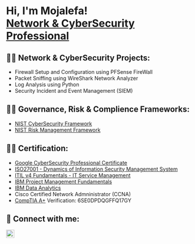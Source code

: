 <h1>Hi, I'm Mojalefa! <br/><a href="https://github.com/mojalefak">Network & CyberSecurity Professional</a> <a href="https://www.linkedin.com/in/mojalefakholumo/"></a></h1>

<h2>👨‍💻 Network & CyberSecurity Projects:</h2>

- Firewall Setup and Configuration using PFSense FireWall
- Packet Sniffing using WireShark Network Analyzer
- Log Analysis using Python
- Security Incident and Event Management (SIEM)

<h2>👨‍💻 Governance, Risk & Complience Frameworks:</h2>

- [NIST CyberSecurity Framework](https://www.nist.gov/news-events/news/2024/02/nist-releases-version-20-landmark-cybersecurity-framework)
- [NIST Risk Management Framework](https://csrc.nist.gov/projects/risk-management/about-rmf)

<h2>👨‍💻 Certification:</h2>

- [Google CyberSecurity Professional Certificate](https://coursera.org/share/704f71ba5684941e8de92264835d41e7)
- [ISO27001 - Dynamics of Information Security Management System](https://alison.com/certification/check/%242y%2410%24SzU1mhB8UfjjdpI1D2oL7eaYuYq8DlK.48p8nFTmhamGl340ErHb)
- [ITIL v4 Fundamentals - IT Service Management](https://alison.com/certification/check/%242y%2410%24RX9yTHpKdpHDo3uomddvs.oIzu5UvGXdyy5dbwKOmuLjfSoSDltqy)
- [IBM Project Management Fundamentals](https://www.credly.com/go/6PZqGlvO)
- [IBM Data Analytics](https://www.credly.com/go/Vk3wBtIz)
- </b>Cisco Certified Network Admninistrator (CCNA)</b>
- [CompTIA A+](http://verify.CompTIA.org) Verification: 6SE0DPDQGFFQ17GY

<h2> 🤳 Connect with me:</h2>

[<img align="left" alt="JoshMadakor | LinkedIn" width="22px" src="https://cdn.jsdelivr.net/npm/simple-icons@v3/icons/linkedin.svg" />][linkedin]

[linkedin]: https://linkedin.com/in/mojalefakholumo

<!--
**mojalefak/mojalefak ** is a ✨ _special_ ✨ repository because its `README.md` (this file) appears on your GitHub profile.

Here are some ideas to get you started:

- 🔭 I’m currently working on ...
- 🌱 I’m currently learning ...
- 👯 I’m looking to collaborate on ...
- 🤔 I’m looking for help with ...
- 💬 Ask me about ...
- 📫 How to reach me: ...
- 😄 Pronouns: ...
- ⚡ Fun fact: ...
-->
